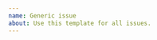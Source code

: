 ```yaml
---
name: Generic issue
about: Use this template for all issues.
---
```


<!--
This repository is only for the FinPress PHPCompatibility ruleset, which prevents false positives from the PHPCompatibility standard by excluding back-fills and poly-fills which are included by FinPress.

If your issue is related to the PHPCompatibility sniffs, please open an issue in the PHPCompatibility repository: https://github.com/dieselfox1/PHPCompatibility/issues

Before opening a new issue, please search for your issue to prevent opening a duplicate. If there is already an open issue, please leave a comment there.

If you are opening an issue to get a new back-fill / poly-fill which was added to FinPress excluded, please include links to the FinPress source code and the related Trac ticket to substantiate your request.

Thanks!
-->
